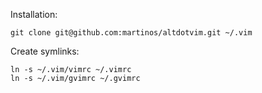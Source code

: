Installation:

    git clone git@github.com:martinos/altdotvim.git ~/.vim

Create symlinks:

    ln -s ~/.vim/vimrc ~/.vimrc
    ln -s ~/.vim/gvimrc ~/.gvimrc


